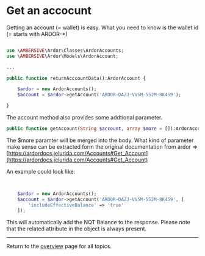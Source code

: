 # Get an accocunt

Getting an account (= wallet) is easy. What you need to know is the wallet id (= starts with ARDOR-*)

```php

use \AMBERSIVE\Ardor\Classes\ArdorAccounts;
use \AMBERSIVE\Ardor\Models\ArdorAccount;

...

public function returnAcccountData():ArdorAccount {

    $ardor = new ArdorAccounts();
    $account = $ardor->getAccount('ARDOR-DAZJ-VVSM-552M-8K459');

}
```

The account method also provides some addtional parameter.

```php
public function getAccount(String $account, array $more = []):ArdorAccount
```

The $more paramter will be merged into the body. What kind of parameter make sense can be extracted form the original documentation from ardor => [https://ardordocs.jelurida.com/Accounts#Get_Account](https://ardordocs.jelurida.com/Accounts#Get_Account)

An example could look like:

```php

 
    $ardor = new ArdorAccounts();
    $account = $ardor->getAccount('ARDOR-DAZJ-VVSM-552M-8K459', [
        'includeEffectiveBalance' => 'true'
    ]);

```

This will automatically add the NQT Balance to the response. Please note that the related attribute in the object is always present.

---
Return to the [overview](../overview.md) page for all topics.